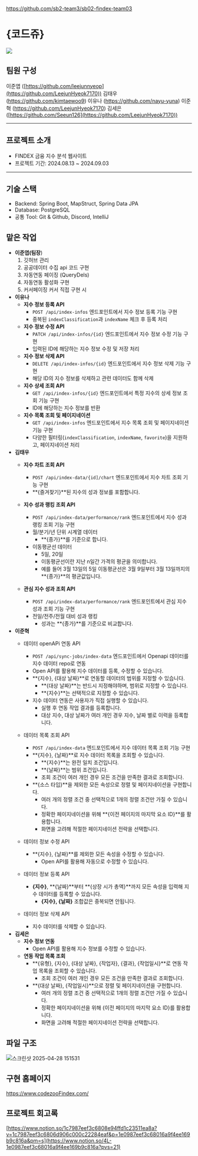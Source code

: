 https://github.com/sb2-team3/sb02-findex-team03

# **{코드쥬}**

![](https://codeit-static.codeit.com/_main/production/_next/static/media/guru-trigger.798e15e9.png?w=64&q=75&t=cover)

## **팀원 구성**

이준엽 ([https://github.com/leejunnyeop](https://github.com/LeejunHyeok7170))
김태우 (https://github.com/kimtaewoo9)
이유나 (https://github.com/nayu-yuna)
이준혁 (https://github.com/LeejunHyeok7170)
김세은 ([https://github.com/Seeun126](https://github.com/LeejunHyeok7170))

---

## **프로젝트 소개**

- FINDEX 금융 지수 분석 웹사이트
- 프로젝트 기간: 2024.08.13 ~ 2024.09.03

---

## **기술 스택**

- Backend: Spring Boot, MapStruct, Spring Data JPA
- Database: PostgreSQL
- 공통 Tool: Git & Github, Discord, IntelliJ

## 맡은 작업

- **이준엽(팀장**)
    1. 깃허브 관리 
    2. 공공데이터 수집 api 코드 구현
    3. 자동연동 페이징 (QueryDels)
    4. 자동연동 활성화 구현
    5. 커서페이징 커서 직접 구현 시
- **이유나**
    - **지수 정보 등록 API**
        - `POST /api/index-infos` 엔드포인트에서 지수 정보 등록 기능 구현
        - 중복된 `indexClassification`과 `indexName` 체크 후 등록 처리
    - **지수 정보 수정 API**
        - `PATCH /api/index-infos/{id}` 엔드포인트에서 지수 정보 수정 기능 구현
        - 입력된 ID에 해당하는 지수 정보 수정 및 저장 처리
    - **지수 정보 삭제 API**
        - `DELETE /api/index-infos/{id}` 엔드포인트에서 지수 정보 삭제 기능 구현
        - 해당 ID의 지수 정보를 삭제하고 관련 데이터도 함께 삭제
    - **지수 상세 조회 API**
        - `GET /api/index-infos/{id}` 엔드포인트에서 특정 지수의 상세 정보 조회 기능 구현
        - ID에 해당하는 지수 정보를 반환
    - **지수 목록 조회 및 페이지네이션**
        - `GET /api/index-infos` 엔드포인트에서 지수 목록 조회 및 페이지네이션 기능 구현
        - 다양한 필터링(`indexClassification`, `indexName`, `favorite`)을 지원하고, 페이지네이션 처리
- **김태우**
    - **지수 차트 조회 API**
        - `POST /api/index-data/{id]/chart`  엔드포인트에서 지수 차트 조회 기능 구현
        - **{즐겨찾기}**된 지수의 성과 정보를 포함합니다.
    
    - **지수 성과 랭킹 조회 API**
        - `POST /api/index-data/performance/rank`  엔드포인트에서 지수 성과 랭킹 조회 기능 구현
        - 월/분기/년 단위 시계열 데이터
            - **{종가}**를 기준으로 합니다.
        - 이동평균선 데이터
            - 5일, 20일
            - 이동평균선이란 지난 n일간 가격의 평균을 의미합니다.
            - 예를 들어 3월 13일의 5일 이동평균선은 3월 9일부터 3월 13일까지의 **{종가}**의 평균값입니다.
    
    - **관심 지수 성과 조회 API**
        - `POST /api/index-data/performance/rank`  엔드포인트에서 관심 지수 성과 조회 기능 구현
        - 전일/전주/전월 대비 성과 랭킹
            - 성과는 **{종가}**를 기준으로 비교합니다.
- **이준혁**
    - 데이터 openAPi 연동 API
        - `POST /api/sync-jobs/index-data` 엔드포인트에서 Openapi 데이터를 지수 데이터 repo로 연동
        - Open API를 활용해 지수 데이터를 등록, 수정할 수 있습니다.
        - **{지수}, {대상 날짜}**로 연동할 데이터의 범위를 지정할 수 있습니다.
            - **{대상 날짜}**는 반드시 지정해야하며, 범위로 지정할 수 있습니다.
            - **{지수}**는 선택적으로 지정할 수 있습니다.
        - 지수 데이터 연동은 사용자가 직접 실행할 수 있습니다.
            - 실행 후 연동 작업 결과를 등록합니다.
            - 대상 지수, 대상 날짜가 여러 개인 경우 지수, 날짜 별로 이력을 등록합니다.
    - 데이터 목록 조회 API
        - `POST /api/index-data`  엔드포인트에서 지수 데이터 목록 조회 기능 구현
        - **{지수}, {날짜}**로 지수 데이터 목록을 조회할 수 있습니다.
            - **{지수}**는 완전 일치 조건입니다.
            - **{날짜}**는 범위 조건입니다.
            - 조회 조건이 여러 개인 경우 모든 조건을 만족한 결과로 조회합니다.
        - **{소스 타입}**을 제외한 모든 속성으로 정렬 및 페이지네이션을 구현합니다.
            - 여러 개의 정렬 조건 중 선택적으로 1개의 정렬 조건만 가질 수 있습니다.
            - 정확한 페이지네이션을 위해 **{이전 페이지의 마지막 요소 ID}**를 활용합니다.
            - 화면을 고려해 적절한 페이지네이션 전략을 선택합니다.
    - 데이터 정보 수정 API
        - **{지수}, {날짜}**를 제외한 모든 속성을 수정할 수 있습니다.
            - Open API를 활용해 자동으로 수정할 수 있습니다.
        
    - 데이터 정보 등록 API
        - **{지수}**, **{날짜}**부터 **{상장 시가 총액}**까지 모든 속성을 입력해 지수 데이터를 등록할 수 있습니다.
            - **{지수}, {날짜}** 조합값은 중복되면 안됩니다.
            
    - 데이터 정보 삭제 API
        - 지수 데이터를 삭제할 수 있습니다.
- **김세은**
    - **지수 정보 연동**
        - Open API를 활용해 지수 정보를 수정할 수 있습니다.
    - **연동 작업 목록 조회**
        - **{유형}, {지수}, {대상 날짜}, {작업자}, {결과}, {작업일시}**로 연동 작업 목록을 조회할 수 있습니다.
            - 조회 조건이 여러 개인 경우 모든 조건을 만족한 결과로 조회합니다.
        - **{대상 날짜}, {작업일시}**으로 정렬 및 페이지네이션을 구현합니다.
            - 여러 개의 정렬 조건 중 선택적으로 1개의 정렬 조건만 가질 수 있습니다.
            - 정확한 페이지네이션을 위해 {이전 페이지의 마지막 요소 ID}를 활용합니다.
            - 화면을 고려해 적절한 페이지네이션 전략을 선택합니다.

## 파일 구조
![스크린샷 2025-04-28 151531](https://github.com/user-attachments/assets/f5371587-dece-48e7-894a-f5e3f52d660f)


## 구현 홈페이지

https://www.codezooFindex.com/

## **프로젝트 회고록**

[https://www.notion.so/1c7987eef3c6808e94ffd1c23511ea8a?v=1c7987eef3c6806d906c000c22284eaf&p=1e0987eef3c68016a9f4ee169b9c816a&pm=s](https://www.notion.so/4L-1e0987eef3c68016a9f4ee169b9c816a?pvs=21)
